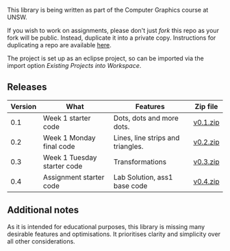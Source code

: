 This library is being written as part of the Computer Graphics course at UNSW.

If you wish to work on assignments, please don't just *fork* this repo as your fork will be public. Instead, duplicate it into a private copy. Instructions for duplicating a repo are available [here](https://help.github.com/en/articles/duplicating-a-repository).

The project is set up as an eclipse project, so can be imported via the import option *Existing Projects into Workspace*.

## Releases

| Version | What                        | Features                           | Zip file |
| ------- | --------------------------- | ---------------------------------- |--------- |
| 0.1     | Week 1 starter code         | Dots, dots and more dots.          | [v0.1.zip](https://github.com/robeverest/UNSWgraph/archive/v0.1.zip) |
| 0.2     | Week 1 Monday final code    | Lines, line strips and triangles.  | [v0.2.zip](https://github.com/robeverest/UNSWgraph/archive/v0.2.zip) |
| 0.3     | Week 1 Tuesday starter code | Transformations                    | [v0.3.zip](https://github.com/robeverest/UNSWgraph/archive/v0.3.zip) |
| 0.4     | Assignment starter code     | Lab Solution, ass1 base code       | [v0.4.zip](https://github.com/robeverest/UNSWgraph/archive/v0.4.zip) |

## Additional notes

As it is intended for educational purposes, this library is missing many desirable features and optimisations. It prioritises clarity and simplicity over all other considerations.
